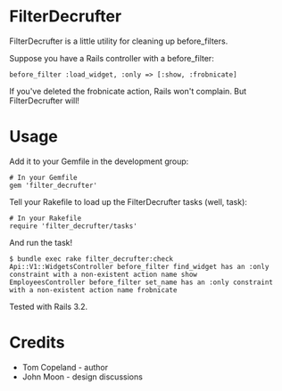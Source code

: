# FilterDecrufter

FilterDecrufter is a little utility for cleaning up before_filters.

Suppose you have a Rails controller with a before_filter:

    before_filter :load_widget, :only => [:show, :frobnicate]

If you've deleted the frobnicate action, Rails won't complain.  But FilterDecrufter will!

# Usage

Add it to your Gemfile in the development group:

    # In your Gemfile
    gem 'filter_decrufter'

Tell your Rakefile to load up the FilterDecrufter tasks (well, task):

    # In your Rakefile
    require 'filter_decrufter/tasks'

And run the task!

    $ bundle exec rake filter_decrufter:check 
    Api::V1::WidgetsController before_filter find_widget has an :only constraint with a non-existent action name show
    EmployeesController before_filter set_name has an :only constraint with a non-existent action name frobnicate

Tested with Rails 3.2.

# Credits

* Tom Copeland - author
* John Moon - design discussions

